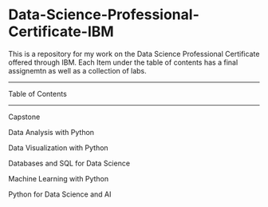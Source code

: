 # Data-Science-Professional-Certificate-IBM

This is a repository for my work on the Data Science Professional Certificate offered through IBM. Each Item under the table of contents has a final assignemtn as well as a collection of labs.
___________________________________

Table of Contents 
____________________________________

Capstone

Data Analysis with Python

Data Visualization with Python

Databases and SQL for Data Science

Machine Learning with Python

Python for Data Science and AI



  

